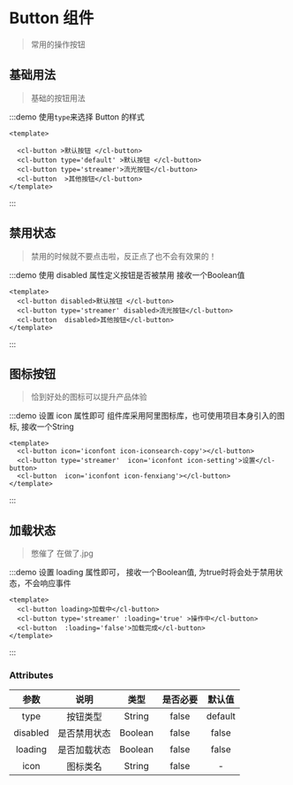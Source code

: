 # Button 组件  
>常用的操作按钮

## 基础用法  
>基础的按钮用法

:::demo 使用`type`来选择 Button 的样式

```vue
<template>
  
  <cl-button >默认按钮 </cl-button> 
  <cl-button type='default' >默认按钮 </cl-button> 
  <cl-button type='streamer'>流光按钮</cl-button>
  <cl-button  >其他按钮</cl-button>
</template>
```

:::

## 禁用状态  
>禁用的时候就不要点击啦，反正点了也不会有效果的！

:::demo 使用 disabled 属性定义按钮是否被禁用 接收一个Boolean值

```vue
<template>
  <cl-button disabled>默认按钮 </cl-button> 
  <cl-button type='streamer' disabled>流光按钮</cl-button>
  <cl-button  disabled>其他按钮</cl-button>
</template>
```

:::

## 图标按钮  

>恰到好处的图标可以提升产品体验

:::demo 设置 icon 属性即可 组件库采用阿里图标库，也可使用项目本身引入的图标, 接收一个String

```vue
<template>
  <cl-button icon='iconfont icon-iconsearch-copy'></cl-button> 
  <cl-button type='streamer'  icon='iconfont icon-setting'>设置</cl-button>
  <cl-button  icon='iconfont icon-fenxiang'></cl-button>
</template>
```

:::  

## 加载状态  

>憋催了 在做了.jpg

:::demo 设置 loading 属性即可， 接收一个Boolean值, 为true时将会处于禁用状态，不会响应事件

```vue
<template>
  <cl-button loading>加载中</cl-button> 
  <cl-button type='streamer' :loading='true' >操作中</cl-button>
  <cl-button  :loading='false'>加载完成</cl-button>
</template>
```

:::  


### Attributes  


| 参数 | 说明 | 类型 | 是否必要 | 默认值 |
|:---:|:---:|:---:|:---:|:---:|
| type | 按钮类型 | String | false | default |
| disabled | 是否禁用状态 | Boolean | false | false |
| loading | 是否加载状态 | Boolean | false | false |
| icon | 图标类名 | String | false | - |

<style lang='sass'>
.source .cl-button:nth-child(n+1)
  margin-right: 20px
  margin-top: 20px
  

</style>